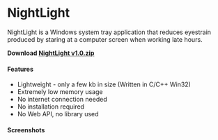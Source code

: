 # NightLight

NightLight is a Windows system tray application that reduces eyestrain produced by staring at a computer screen when working late hours. 

**Download [NightLight v1.0.zip](https://github.com/D-Ermis/NightLight/files/2094701/NightLight_v1.0_win.zip)**

#### Features

* Lightweight - only a few kb in size (Written in C/C++ Win32)
* Extremely low memory usage
* No internet connection needed
* No installation required
* No Web API, no library used

#### Screenshots

